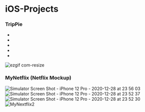 # iOS-Projects

### TripPie
-
-
-
-
-
![ezgif com-resize](https://user-images.githubusercontent.com/70451816/104343238-8c509280-54b0-11eb-83a9-f20f72cd07d3.gif)


### MyNetflix (Netflix Mockup)
![Simulator Screen Shot - iPhone 12 Pro - 2020-12-28 at 23 56 03](https://user-images.githubusercontent.com/70451816/104347812-e30c9b00-54b5-11eb-912d-0e0a36c53b58.png)
![Simulator Screen Shot - iPhone 12 Pro - 2020-12-28 at 23 52 37](https://user-images.githubusercontent.com/70451816/104347825-e6a02200-54b5-11eb-9997-3db776b85c21.png)
![Simulator Screen Shot - iPhone 12 Pro - 2020-12-28 at 23 52 30](https://user-images.githubusercontent.com/70451816/104347828-e869e580-54b5-11eb-855a-dfbda86ff28a.png)
![MyNextflix2](https://user-images.githubusercontent.com/70451816/104347837-e99b1280-54b5-11eb-9326-de7d3016d004.png)
